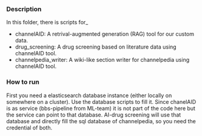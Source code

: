 ### Description

In this folder, there is scripts for_
- channelAID: A retrival-augmented generation (RAG) tool for our custom data.
- drug_screening: A drug screening based on literature data using channelAID tool.
- channelpedia_writer: A wiki-like section writer for channelpedia using channelAID tool.

### How to run

First you need a elasticsearch database instance (either locally on somewhere on a cluster). Use the database scripts to fill it.
Since chanelAID is as service (bbs-pipeline from ML-team) it is not part of the code here but the service can point to that database.
AI-drug screening will use that database and directly fill the sql database of channelpedia, so you need the credential of both.
